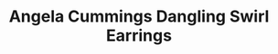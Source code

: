 ---
title: Angela Cummings Dangling Swirl Earrings
description: |
  Swirls of Diamonds flow artfully like rolling waves in these elegant drop earrings, culminating in golden South Sea Pearls.
specs: |
  16.1 - 13.7mm Golden South Sea Cultured Pearls with 5.49 carats of White Diamonds, set in Platinum and 18K White Gold.
images:
  - angela-cummings-for-assael-dangling-swirl-earrings.png
category: Angela Cummings
tags:
  - earrings
---